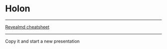 # Holon

---

[Revealmd cheatsheet](https://github.com/webpro/reveal-md#markdown-in-revealjs)

---

Copy it and start a new presentation



